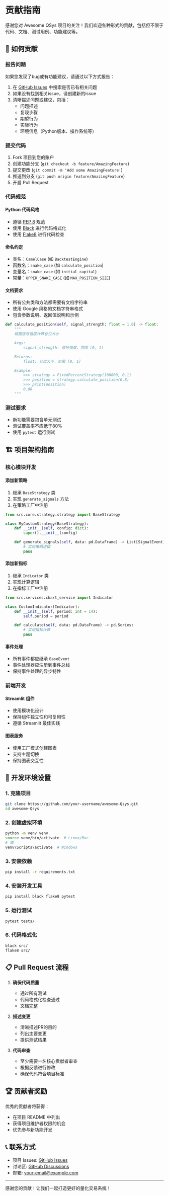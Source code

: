# 贡献指南

感谢您对 Awesome QSys 项目的关注！我们欢迎各种形式的贡献，包括但不限于代码、文档、测试用例、功能建议等。

## 🎯 如何贡献

### 报告问题
如果您发现了bug或有功能建议，请通过以下方式报告：
1. 在 [GitHub Issues](https://github.com/your-username/awesome-Qsys/issues) 中搜索是否已有相关问题
2. 如果没有找到相关issue，请创建新的issue
3. 清晰描述问题或建议，包括：
   - 问题描述
   - 复现步骤
   - 期望行为
   - 实际行为
   - 环境信息（Python版本、操作系统等）

### 提交代码
1. Fork 项目到您的账户
2. 创建功能分支 (`git checkout -b feature/AmazingFeature`)
3. 提交更改 (`git commit -m 'Add some AmazingFeature'`)
4. 推送到分支 (`git push origin feature/AmazingFeature`)
5. 开启 Pull Request

### 代码规范

#### Python 代码风格
- 遵循 [PEP 8](https://www.python.org/dev/peps/pep-0008/) 规范
- 使用 [Black](https://github.com/psf/black) 进行代码格式化
- 使用 [Flake8](https://flake8.pycqa.org/) 进行代码检查

#### 命名约定
- 类名：`CamelCase` (如 `BacktestEngine`)
- 函数名：`snake_case` (如 `calculate_position`)
- 变量名：`snake_case` (如 `initial_capital`)
- 常量：`UPPER_SNAKE_CASE` (如 `MAX_POSITION_SIZE`)

#### 文档要求
- 所有公共类和方法都需要有文档字符串
- 使用 Google 风格的文档字符串格式
- 包含参数说明、返回值说明和示例

```python
def calculate_position(self, signal_strength: float = 1.0) -> float:
    """
    根据信号强度计算仓位大小

    Args:
        signal_strength: 信号强度，范围 [0, 1]

    Returns:
        float: 仓位大小，范围 [0, 1]

    Example:
        >>> strategy = FixedPercentStrategy(100000, 0.1)
        >>> position = strategy.calculate_position(0.8)
        >>> print(position)
        0.08
    """
```

### 测试要求
- 新功能需要包含单元测试
- 测试覆盖率不应低于80%
- 使用 `pytest` 运行测试

## 🏗️ 项目架构指南

### 核心模块开发

#### 添加新策略
1. 继承 `BaseStrategy` 类
2. 实现 `generate_signals` 方法
3. 在策略工厂中注册

```python
from src.core.strategy.strategy import BaseStrategy

class MyCustomStrategy(BaseStrategy):
    def __init__(self, config: dict):
        super().__init__(config)

    def generate_signals(self, data: pd.DataFrame) -> List[SignalEvent]:
        # 实现策略逻辑
        pass
```

#### 添加新指标
1. 继承 `Indicator` 类
2. 实现计算逻辑
3. 在指标工厂中注册

```python
from src.services.chart_service import Indicator

class CustomIndicator(Indicator):
    def __init__(self, period: int = 14):
        self.period = period

    def calculate(self, data: pd.DataFrame) -> pd.Series:
        # 实现指标计算
        pass
```

#### 事件处理
- 所有事件都应继承 `BaseEvent`
- 事件处理器应注册到事件总线
- 保持事件处理的异步特性

### 前端开发

#### Streamlit 组件
- 使用模块化设计
- 保持组件独立性和可复用性
- 遵循 Streamlit 最佳实践

#### 图表服务
- 使用工厂模式创建图表
- 支持主题切换
- 保持图表交互性

## 🔧 开发环境设置

### 1. 克隆项目
```bash
git clone https://github.com/your-username/awesome-Qsys.git
cd awesome-Qsys
```

### 2. 创建虚拟环境
```bash
python -m venv venv
source venv/bin/activate  # Linux/Mac
# 或
venv\Scripts\activate  # Windows
```

### 3. 安装依赖
```bash
pip install -r requirements.txt
```

### 4. 安装开发工具
```bash
pip install black flake8 pytest
```

### 5. 运行测试
```bash
pytest tests/
```

### 6. 代码格式化
```bash
black src/
flake8 src/
```

## 📋 Pull Request 流程

1. **确保代码质量**
   - 通过所有测试
   - 代码格式化检查通过
   - 文档完整

2. **描述变更**
   - 清晰描述PR的目的
   - 列出主要变更
   - 提供测试结果

3. **代码审查**
   - 至少需要一名核心贡献者审查
   - 根据反馈进行修改
   - 确保代码符合项目标准

## 🏆 贡献者奖励

优秀的贡献者将获得：
- 在项目 README 中列出
- 获得项目维护者权限的机会
- 优先参与新功能开发

## 📞 联系方式

- 项目 Issues: [GitHub Issues](https://github.com/your-username/awesome-Qsys/issues)
- 讨论区: [GitHub Discussions](https://github.com/your-username/awesome-Qsys/discussions)
- 邮箱: your-email@example.com

---

感谢您的贡献！让我们一起打造更好的量化交易系统！